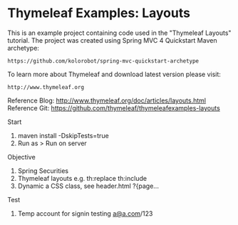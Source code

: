 Thymeleaf Examples: Layouts
===========================
 
This is an example project containing code used in the "Thymeleaf Layouts" tutorial. The project was created using Spring MVC 4 Quickstart Maven archetype:

    https://github.com/kolorobot/spring-mvc-quickstart-archetype
 
To learn more about Thymeleaf and download latest version please visit:
 
    http://www.thymeleaf.org
    
Reference Blog: http://www.thymeleaf.org/doc/articles/layouts.html
Reference Git: https://github.com/thymeleaf/thymeleafexamples-layouts

Start
1. maven install -DskipTests=true
2. Run as > Run on server

Objective
1) Spring Securities
2) Thymeleaf layouts e.g. th:replace th:include
3) Dynamic a CSS class, see header.html ?{page...

Test
1. Temp account for signin testing a@a.com/123